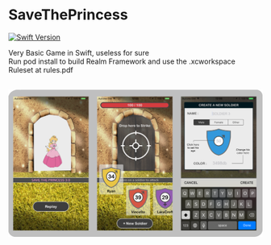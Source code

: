 # SaveThePrincess
[![Swift Version][swift-image]][swift-url]

Very Basic Game in Swift, useless for sure<br>
Run pod install to build Realm Framework and use the .xcworkspace<br>
Ruleset at rules.pdf

<br>
<img src="screen.png">

[swift-image]:https://img.shields.io/badge/swift-3.0-orange.svg
[swift-url]: https://swift.org/
